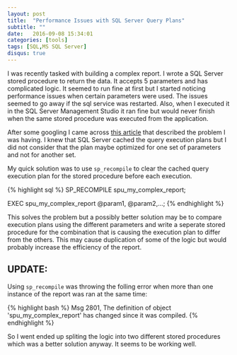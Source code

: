 ```yaml
---
layout: post
title:  "Performance Issues with SQL Server Query Plans"
subtitle: ""
date:   2016-09-08 15:34:01
categories: [tools]
tags: [SQL,MS SQL Server]
disqus: true
---
```


I was recently tasked with building a complex report. I wrote a SQL Server stored procedure to return the data. It accepts 5 parameters and has complicated logic. It seemed to run fine at first but I started noticing performance issues when certain parameters were used. The issues seemed to go away if the sql service was restarted. Also, when I executed it in the SQL Server Management Studio it ran fine but would never finish when the same stored procedure was executed from the application. 

After some googling I came across [this article](http://www.sommarskog.se/query-plan-mysteries.html) that described the problem I was having. I knew that SQL Server cached the query execution plans but I did not consider that the plan maybe optimized for one set of parameters and not for another set. 

My quick solution was to use `sp_recompile` to clear the cached query execution plan for the stored procedure before each execution.

{% highlight sql %}
SP_RECOMPILE spu_my_complex_report;

EXEC spu_my_complex_report @param1, @param2,...;
{% endhighlight %}

This solves the problem but a possibly better solution may be to compare execution plans using the different parameters and write a seperate stored procedure for the combination that is causing the execution plan to differ from the others. This may cause duplication of some of the logic but would probably increase the efficiency of the report. 

## UPDATE: 

Using `sp_recompile` was throwing the folling error when more than one instance of the report was ran at the same time:

{% highlight bash %}
Msg 2801, The definition of object 'spu_my_complex_report' has changed since it was compiled.
{% endhighlight %}

So I went ended up spliting the logic into two different stored procedures which was a better solution anyway. It seems to be working well.

